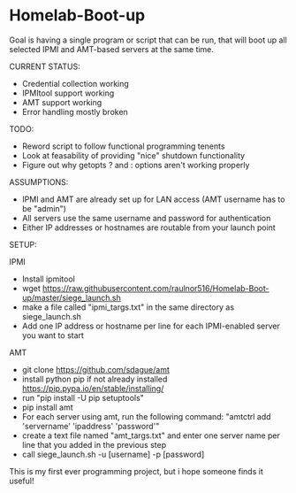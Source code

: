 # Homelab-Boot-up

Goal is having a single program or script that can be run, that will boot up all selected IPMI and AMT-based servers at the same time.

CURRENT STATUS:
 - Credential collection working
 - IPMItool support working
 - AMT support working
 - Error handling mostly broken

TODO:
 - Reword script to follow functional programming tenents
 - Look at feasability of providing "nice" shutdown functionality
 - Figure out why getopts ? and : options aren't working properly
 
ASSUMPTIONS:
 - IPMI and AMT are already set up for LAN access (AMT username has to be "admin")
 - All servers use the same username and password for authentication
 - Either IP addresses or hostnames are routable from your launch point
 
SETUP:

IPMI
 - Install ipmitool
 - wget https://raw.githubusercontent.com/raulnor516/Homelab-Boot-up/master/siege_launch.sh
 - make a file called "ipmi_targs.txt" in the same directory as siege_launch.sh
 - Add one IP address or hostname per line for each IPMI-enabled server you want to start
 
 AMT
 - git clone https://github.com/sdague/amt
 - install python pip if not already installed https://pip.pypa.io/en/stable/installing/
 - run "pip install -U pip setuptools"
 - pip install amt
 - For each server using amt, run the following command:
     "amtctrl add 'servername' 'ipaddress' 'password'"
 - create a text file named "amt_targs.txt" and enter one server name per line that you added in the previous step
 - call siege_launch.sh -u [username] -p [password]
 
 This is my first ever programming project, but i hope someone finds it useful!
